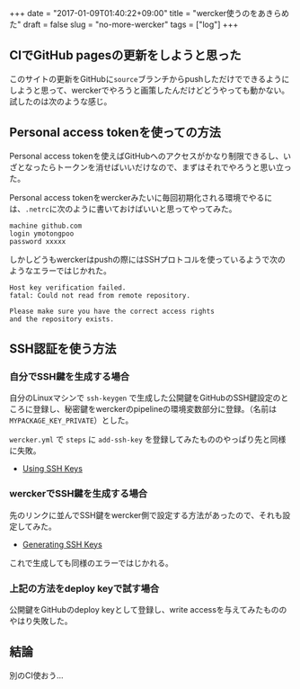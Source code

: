 +++
date = "2017-01-09T01:40:22+09:00"
title = "wercker使うのをあきらめた"
draft = false
slug = "no-more-wercker"
tags = ["log"]
+++

## CIでGitHub pagesの更新をしようと思った
このサイトの更新をGitHubに`source`ブランチからpushしただけでできるようにしようと思って、werckerでやろうと画策したんだけどどうやっても動かない。試したのは次のような感じ。

## Personal access tokenを使っての方法
Personal access tokenを使えばGitHubへのアクセスがかなり制限できるし、いざとなったらトークンを消せばいいだけなので、まずはそれでやろうと思い立った。

Personal access tokenをwerckerみたいに毎回初期化される環境でやるには、`.netrc`に次のように書いておけばいいと思ってやってみた。

```
machine github.com
login ymotongpoo
password xxxxx
```

しかしどうもwerckerはpushの際にはSSHプロトコルを使っているようで次のようなエラーではじかれた。

```
Host key verification failed.
fatal: Could not read from remote repository.

Please make sure you have the correct access rights
and the repository exists.
```

## SSH認証を使う方法
### 自分でSSH鍵を生成する場合
自分のLinuxマシンで `ssh-keygen` で生成した公開鍵をGitHubのSSH鍵設定のところに登録し、秘密鍵をwerckerのpipelineの環境変数部分に登録。（名前は `MYPACKAGE_KEY_PRIVATE`）とした。

`wercker.yml` で `steps` に `add-ssh-key` を登録してみたもののやっぱり先と同様に失敗。

* [Using SSH Keys](http://devcenter.wercker.com/docs/ssh-keys/using-ssh-keys)

### werckerでSSH鍵を生成する場合
先のリンクに並んでSSH鍵をwercker側で設定する方法があったので、それも設定してみた。

* [Generating SSH Keys](http://devcenter.wercker.com/docs/ssh-keys/generating-ssh-keys)

これで生成しても同様のエラーではじかれる。

### 上記の方法をdeploy keyで試す場合
公開鍵をGitHubのdeploy keyとして登録し、write accessを与えてみたもののやはり失敗した。

## 結論
別のCI使おう...